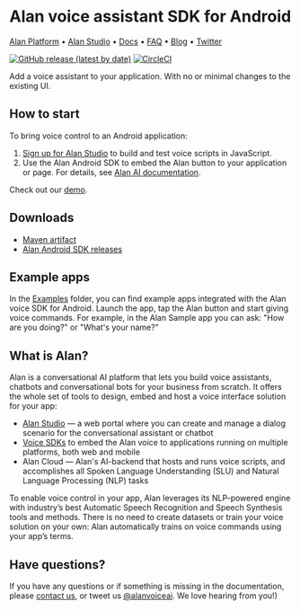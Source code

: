 # Alan voice assistant SDK for Android

[Alan Platform](https://alan.app/) • [Alan Studio](https://studio.alan.app/register) • [Docs](https://alan.app/docs) • [FAQ](https://alan.app/docs/usage/additional/faq) •
[Blog](https://alan.app/blog/) • [Twitter](https://twitter.com/alanvoiceai)

[![GitHub release (latest by date)](https://img.shields.io/github/v/release/alan-ai/alan-sdk-android)](https://github.com/alan-ai/alan-sdk-android/releases)
[![CircleCI](https://circleci.com/gh/alan-ai/alan-sdk-android.svg?style=shield)](https://github.com/alan-ai/alan-sdk-android/releases)

Add a voice assistant to your application. With no or minimal changes to the existing UI.

## How to start

To bring voice control to an Android application:

1. [Sign up for Alan Studio](https://studio.alan.app/register) to build and test voice scripts in JavaScript.
2. Use the Alan Android SDK to embed the Alan button to your application or page. For details, see [Alan AI documentation]( https://alan.app/docs/client-api/android/android-api).

Check out our [demo](https://play.google.com/store/apps/details?id=app.alan.playground).

## Downloads
* [Maven artifact](https://search.maven.org/artifact/app.alan/sdk)
* [Alan Android SDK releases](https://github.com/alan-ai/alan-sdk-android/releases)


## Example  apps

In the [Examples](https://github.com/alan-ai/alan-sdk-android/tree/master/examples) folder, you can find example apps integrated with the Alan voice SDK for Android. Launch the app, tap the Alan button and start giving voice commands. For example, in the Alan Sample app you can ask: "How are you doing?" or "What's your name?"

## What is Alan?

Alan is a conversational AI platform that lets you build voice assistants, chatbots and conversational bots for your business from scratch. It offers the whole set of tools to design, embed and host a voice interface solution for your app:

* [Alan Studio](https://studio.alan.app/) — a web portal where you can create and manage a dialog scenario for the conversational assistant or chatbot
* [Voice SDKs](https://github.com/alan-ai) to embed the Alan voice to applications running on multiple platforms, both web and mobile
* Alan Cloud — Alan's AI-backend that hosts and runs voice scripts, and accomplishes all Spoken Language Understanding (SLU) and Natural Language Processing (NLP) tasks

To enable voice control in your app, Alan leverages its NLP-powered engine with industry’s best Automatic Speech Recognition and Speech Synthesis tools and methods. There is no need to create datasets or train your voice solution on your own: Alan automatically trains on voice commands using your app’s terms.

## Have questions?
If you have any questions or if something is missing in the documentation, please [contact us](mailto:support@alan.app), or tweet us [@alanvoiceai](https://twitter.com/alanvoiceai). We love hearing from you!)
